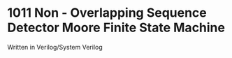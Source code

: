 # 1011 Non - Overlapping Sequence Detector Moore Finite State Machine
Written in Verilog/System Verilog